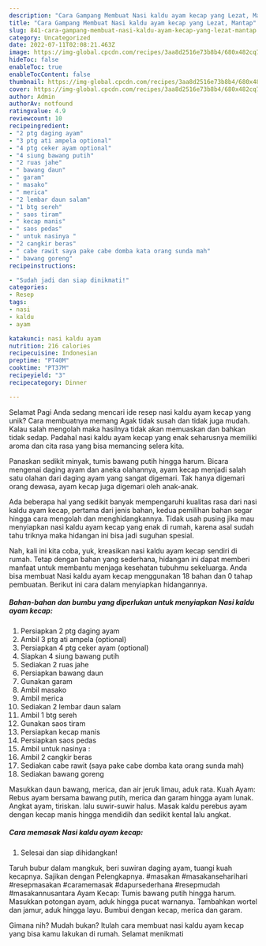 ```yaml
---
description: "Cara Gampang Membuat Nasi kaldu ayam kecap yang Lezat, Mantap"
title: "Cara Gampang Membuat Nasi kaldu ayam kecap yang Lezat, Mantap"
slug: 841-cara-gampang-membuat-nasi-kaldu-ayam-kecap-yang-lezat-mantap
category: Uncategorized
date: 2022-07-11T02:08:21.463Z
image: https://img-global.cpcdn.com/recipes/3aa8d2516e73b8b4/680x482cq70/nasi-kaldu-ayam-kecap-foto-resep-utama.jpg
hideToc: false
enableToc: true
enableTocContent: false
thumbnail: https://img-global.cpcdn.com/recipes/3aa8d2516e73b8b4/680x482cq70/nasi-kaldu-ayam-kecap-foto-resep-utama.jpg
cover: https://img-global.cpcdn.com/recipes/3aa8d2516e73b8b4/680x482cq70/nasi-kaldu-ayam-kecap-foto-resep-utama.jpg
author: Admin
authorAv: notfound
ratingvalue: 4.9
reviewcount: 10
recipeingredient:
- "2 ptg daging ayam"
- "3 ptg ati ampela optional"
- "4 ptg ceker ayam optional"
- "4 siung bawang putih"
- "2 ruas jahe"
- " bawang daun"
- " garam"
- " masako"
- " merica"
- "2 lembar daun salam"
- "1 btg sereh"
- " saos tiram"
- " kecap manis"
- " saos pedas"
- " untuk nasinya "
- "2 cangkir beras"
- " cabe rawit saya pake cabe domba kata orang sunda mah"
- " bawang goreng"
recipeinstructions:

- "Sudah jadi dan siap dinikmati!"
categories:
- Resep
tags:
- nasi
- kaldu
- ayam

katakunci: nasi kaldu ayam 
nutrition: 216 calories
recipecuisine: Indonesian
preptime: "PT40M"
cooktime: "PT37M"
recipeyield: "3"
recipecategory: Dinner

---
```



Selamat Pagi Anda sedang mencari ide resep nasi kaldu ayam kecap yang unik? Cara membuatnya memang Agak tidak susah dan tidak juga mudah. Kalau salah mengolah maka hasilnya tidak akan memuaskan dan bahkan tidak sedap. Padahal nasi kaldu ayam kecap yang enak seharusnya memiliki aroma dan cita rasa yang bisa memancing selera kita.


Panaskan sedikit minyak, tumis bawang putih hingga harum. Bicara mengenai daging ayam dan aneka olahannya, ayam kecap menjadi salah satu olahan dari daging ayam yang sangat digemari. Tak hanya digemari orang dewasa, ayam kecap juga digemari oleh anak-anak.

Ada beberapa hal yang sedikit banyak mempengaruhi kualitas rasa dari nasi kaldu ayam kecap, pertama dari jenis bahan, kedua pemilihan bahan segar hingga cara mengolah dan menghidangkannya. Tidak usah pusing jika mau menyiapkan nasi kaldu ayam kecap yang enak di rumah, karena asal sudah tahu triknya maka hidangan ini bisa jadi suguhan spesial.


Nah, kali ini kita coba, yuk, kreasikan nasi kaldu ayam kecap sendiri di rumah. Tetap dengan bahan yang sederhana, hidangan ini dapat memberi manfaat untuk membantu menjaga kesehatan tubuhmu sekeluarga. Anda bisa membuat Nasi kaldu ayam kecap menggunakan 18 bahan dan 0 tahap pembuatan. Berikut ini cara dalam menyiapkan hidangannya.

<!--inarticleads1-->

##### Bahan-bahan dan bumbu yang diperlukan untuk menyiapkan Nasi kaldu ayam kecap:

1. Persiapkan 2 ptg daging ayam
1. Ambil 3 ptg ati ampela (optional)
1. Persiapkan 4 ptg ceker ayam (optional)
1. Siapkan 4 siung bawang putih
1. Sediakan 2 ruas jahe
1. Persiapkan  bawang daun
1. Gunakan  garam
1. Ambil  masako
1. Ambil  merica
1. Sediakan 2 lembar daun salam
1. Ambil 1 btg sereh
1. Gunakan  saos tiram
1. Persiapkan  kecap manis
1. Persiapkan  saos pedas
1. Ambil  untuk nasinya :
1. Ambil 2 cangkir beras
1. Sediakan  cabe rawit (saya pake cabe domba kata orang sunda mah)
1. Sediakan  bawang goreng


Masukkan daun bawang, merica, dan air jeruk limau, aduk rata. Kuah Ayam: Rebus ayam bersama bawang putih, merica dan garam hingga ayam lunak. Angkat ayam, tiriskan. lalu suwir-suwir halus. Masak kaldu perebus ayam dengan kecap manis hingga mendidih dan sedikit kental lalu angkat. 

<!--inarticleads2-->

##### Cara memasak Nasi kaldu ayam kecap:


1. Selesai dan siap dihidangkan!

Taruh bubur dalam mangkuk, beri suwiran daging ayam, tuangi kuah kecapnya. Sajikan dengan Pelengkapnya. #masakan #masakanseharihari #resepmasakan #caramemasak #dapursederhana #resepmudah #masakannusantara Ayam Kecap: Tumis bawang putih hingga harum. Masukkan potongan ayam, aduk hingga pucat warnanya. Tambahkan wortel dan jamur, aduk hingga layu. Bumbui dengan kecap, merica dan garam. 

Gimana nih? Mudah bukan? Itulah cara membuat nasi kaldu ayam kecap yang bisa kamu lakukan di rumah. Selamat menikmati
